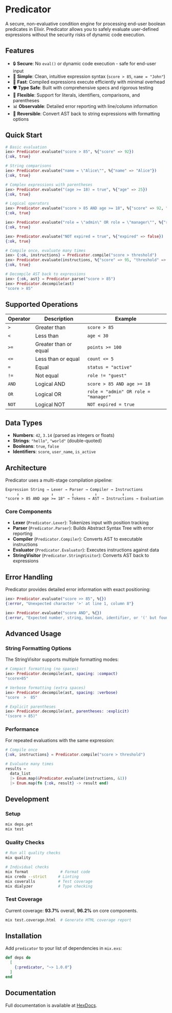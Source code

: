 # Predicator

A secure, non-evaluative condition engine for processing end-user boolean predicates in Elixir. Predicator allows you to safely evaluate user-defined expressions without the security risks of dynamic code execution.

## Features

- 🔒 **Secure**: No `eval()` or dynamic code execution - safe for end-user input
- 🎯 **Simple**: Clean, intuitive expression syntax (`score > 85`, `name = "John"`)
- 🚀 **Fast**: Compiled expressions execute efficiently with minimal overhead
- 🛡️ **Type Safe**: Built with comprehensive specs and rigorous testing
- 🎨 **Flexible**: Support for literals, identifiers, comparisons, and parentheses
- 📊 **Observable**: Detailed error reporting with line/column information
- 🔄 **Reversible**: Convert AST back to string expressions with formatting options

## Quick Start

```elixir
# Basic evaluation
iex> Predicator.evaluate("score > 85", %{"score" => 92})
{:ok, true}

# String comparisons  
iex> Predicator.evaluate("name = \"Alice\"", %{"name" => "Alice"})
{:ok, true}

# Complex expressions with parentheses
iex> Predicator.evaluate("(age >= 18) = true", %{"age" => 25})
{:ok, true}

# Logical operators
iex> Predicator.evaluate("score > 85 AND age >= 18", %{"score" => 92, "age" => 25})
{:ok, true}

iex> Predicator.evaluate("role = \"admin\" OR role = \"manager\"", %{"role" => "admin"})  
{:ok, true}

iex> Predicator.evaluate("NOT expired = true", %{"expired" => false})
{:ok, true}

# Compile once, evaluate many times
iex> {:ok, instructions} = Predicator.compile("score > threshold")
iex> Predicator.evaluate(instructions, %{"score" => 95, "threshold" => 80})
{:ok, true}

# Decompile AST back to expressions
iex> {:ok, ast} = Predicator.parse("score > 85")
iex> Predicator.decompile(ast)
"score > 85"
```

## Supported Operations

| Operator | Description | Example |
|----------|-------------|---------|
| `>`      | Greater than | `score > 85` |
| `<`      | Less than | `age < 30` |
| `>=`     | Greater than or equal | `points >= 100` |
| `<=`     | Less than or equal | `count <= 5` |
| `=`      | Equal | `status = "active"` |
| `!=`     | Not equal | `role != "guest"` |
| `AND`    | Logical AND | `score > 85 AND age >= 18` |
| `OR`     | Logical OR | `role = "admin" OR role = "manager"` |
| `NOT`    | Logical NOT | `NOT expired = true` |

## Data Types

- **Numbers**: `42`, `3.14` (parsed as integers or floats)
- **Strings**: `"hello"`, `"world"` (double-quoted)
- **Booleans**: `true`, `false`
- **Identifiers**: `score`, `user_name`, `is_active`

## Architecture

Predicator uses a multi-stage compilation pipeline:

```
Expression String → Lexer → Parser → Compiler → Instructions
     ↓              ↓        ↓         ↓           ↓
"score > 85 AND age >= 18" → Tokens → AST → Instructions → Evaluation
```

### Core Components

- **Lexer** (`Predicator.Lexer`): Tokenizes input with position tracking
- **Parser** (`Predicator.Parser`): Builds Abstract Syntax Tree with error reporting  
- **Compiler** (`Predicator.Compiler`): Converts AST to executable instructions
- **Evaluator** (`Predicator.Evaluator`): Executes instructions against data
- **StringVisitor** (`Predicator.StringVisitor`): Converts AST back to expressions

## Error Handling

Predicator provides detailed error information with exact positioning:

```elixir
iex> Predicator.evaluate("score >> 85", %{})
{:error, "Unexpected character '>' at line 1, column 8"}

iex> Predicator.evaluate("score AND", %{})
{:error, "Expected number, string, boolean, identifier, or '(' but found end of input at line 1, column 1"}
```

## Advanced Usage

### String Formatting Options

The StringVisitor supports multiple formatting modes:

```elixir
# Compact formatting (no spaces)
iex> Predicator.decompile(ast, spacing: :compact)
"score>85"

# Verbose formatting (extra spaces)  
iex> Predicator.decompile(ast, spacing: :verbose)
"score  >  85"

# Explicit parentheses
iex> Predicator.decompile(ast, parentheses: :explicit)
"(score > 85)"
```

### Performance

For repeated evaluations with the same expression:

```elixir
# Compile once
{:ok, instructions} = Predicator.compile("score > threshold")

# Evaluate many times
results = 
  data_list
  |> Enum.map(&Predicator.evaluate(instructions, &1))
  |> Enum.map(fn {:ok, result} -> result end)
```

## Development

### Setup

```bash
mix deps.get
mix test
```

### Quality Checks

```bash
# Run all quality checks
mix quality

# Individual checks  
mix format              # Format code
mix credo --strict     # Linting
mix coveralls          # Test coverage  
mix dialyzer           # Type checking
```

### Test Coverage

Current coverage: **93.7%** overall, **96.2%** on core components.

```bash
mix test.coverage.html  # Generate HTML coverage report
```

## Installation

Add `predicator` to your list of dependencies in `mix.exs`:

```elixir
def deps do
  [
    {:predicator, "~> 1.0.0"}
  ]
end
```

## Documentation

Full documentation is available at [HexDocs](https://hexdocs.pm/predicator).

